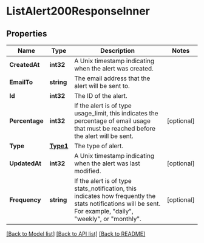 # ListAlert200ResponseInner

## Properties

Name | Type | Description | Notes
------------ | ------------- | ------------- | -------------
**CreatedAt** | **int32** | A Unix timestamp indicating when the alert was created. |
**EmailTo** | **string** | The email address that the alert will be sent to. |
**Id** | **int32** | The ID of the alert. |
**Percentage** | **int32** | If the alert is of type usage_limit, this indicates the percentage of email usage that must be reached before the alert will be sent. |[optional] 
**Type** | [**Type1**](Type1.md) | The type of alert. |
**UpdatedAt** | **int32** | A Unix timestamp indicating when the alert was last modified. |[optional] 
**Frequency** | **string** | If the alert is of type stats_notification, this indicates how frequently the stats notifications will be sent. For example, \"daily\", \"weekly\", or \"monthly\". |[optional] 

[[Back to Model list]](../README.md#documentation-for-models) [[Back to API list]](../README.md#documentation-for-api-endpoints) [[Back to README]](../README.md)


